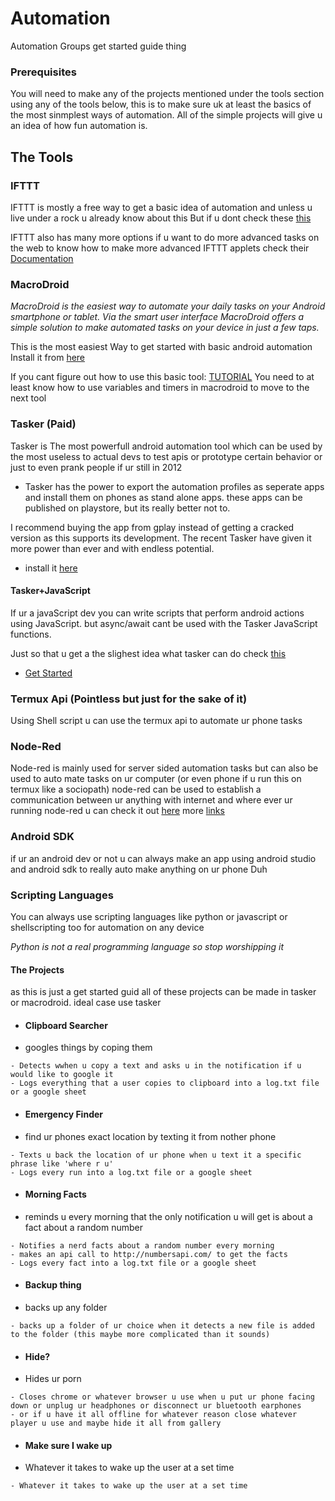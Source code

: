# Automation

Automation Groups get started guide thing

### Prerequisites
You will need to make any of the projects mentioned under the tools section using any of the tools below, this is to make sure uk at least the basics of the most sinmplest ways of automation.
All of the simple projects will give u an idea of how fun automation is.

## The Tools
### IFTTT
IFTTT is mostly a free way to get a basic idea of automation and unless u live under a rock u already know about this
But if u dont check these [this](https://www.youtube.com/watch?v=p5McvkJYL2s) 

IFTTT also has many more options if u want to do more advanced tasks on the web
to know how to make more advanced IFTTT applets check their [Documentation](https://platform.ifttt.com/docs) 

### MacroDroid
*MacroDroid is the easiest way to automate your daily tasks on your Android smartphone or tablet. Via the smart user interface MacroDroid offers a simple solution to make automated tasks on your device in just a few taps.*

This is the most easiest Way to get started with basic android automation
Install it from [here](https://play.google.com/store/apps/details?id=com.arlosoft.macrodroid&hl=en_IN)

If you cant figure out how to use this basic tool: [TUTORIAL](https://www.youtube.com/watch?v=8YL9cWCykKc)
You need to at least know how to use variables and timers in macrodroid to move to the next tool

### Tasker (Paid)
Tasker is The most powerfull android automation tool which can be used by the most useless to actual devs to test apis or prototype certain behavior or just to even prank people if ur still in 2012

* Tasker has the power to export the automation profiles as seperate apps and install them on phones as stand alone apps.
these apps can be published on playstore, but its really better not to.

I recommend buying the app from gplay instead of getting a cracked version as this supports its development.
The recent Tasker have given it more power than ever and with endless potential.
* install it [here](https://play.google.com/store/apps/details?id=net.dinglisch.android.taskerm&hl=en_IN)

#### Tasker+JavaScript
If ur a javaScript dev you can write scripts that perform android actions using JavaScript.
but async/await cant be used with the Tasker JavaScript functions.

Just so that u get a the slighest idea what tasker can do check [this](https://www.youtube.com/watch?v=bINUcn0QXvg)
* [Get Started](https://www.youtube.com/watch?v=EVNUGUv-lIY)

### Termux Api (Pointless but just for the sake of it)
Using Shell script u can use the termux api to automate ur phone tasks

### Node-Red
Node-red is mainly used for server sided automation tasks but can also be used to auto mate tasks on ur computer (or even phone if u run this on termux like a sociopath)
node-red can be used to establish a communication between ur anything with internet and where ever ur running node-red
u can check it out [here](https://www.youtube.com/watch?v=GeN7g4bdHiM)
more [links](https://www.youtube.com/watch?v=2_ev1NCTVgg)

### Android SDK
if ur an android dev or not u can always make an app using android studio and android sdk to really auto make anything on ur phone Duh

### Scripting Languages
You can always use scripting languages like python or javascript or shellscripting too for automation on any device

*Python is not a real programming language so stop worshipping it*


#### The Projects
as this is just a get started guid all of these projects can be made in tasker or macrodroid.
ideal case use tasker

* #### Clipboard Searcher
- googles things by coping them
```
- Detects wwhen u copy a text and asks u in the notification if u would like to google it
- Logs everything that a user copies to clipboard into a log.txt file or a google sheet
```

* #### Emergency Finder
- find ur phones exact location by texting it from nother phone
```
- Texts u back the location of ur phone when u text it a specific phrase like 'where r u'
- Logs every run into a log.txt file or a google sheet
```

* #### Morning Facts
- reminds u every morning that the only notification u will get is about a fact about a random number
```
- Notifies a nerd facts about a random number every morning
- makes an api call to http://numbersapi.com/ to get the facts
- Logs every fact into a log.txt file or a google sheet
```

* #### Backup thing
- backs up any folder
```
- backs up a folder of ur choice when it detects a new file is added to the folder (this maybe more complicated than it sounds)
```

* #### Hide?
- Hides ur porn
```
- Closes chrome or whatever browser u use when u put ur phone facing down or unplug ur headphones or disconnect ur bluetooth earphones
- or if u have it all offline for whatever reason close whatever player u use and maybe hide it all from gallery
```

* #### Make sure I wake up
- Whatever it takes to wake up the user at a set time
```
- Whatever it takes to wake up the user at a set time
```
